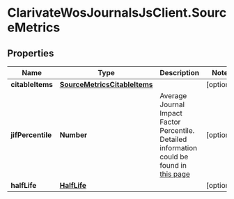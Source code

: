 # ClarivateWosJournalsJsClient.SourceMetrics

## Properties

Name | Type | Description | Notes
------------ | ------------- | ------------- | -------------
**citableItems** | [**SourceMetricsCitableItems**](SourceMetricsCitableItems.md) |  | [optional] 
**jifPercentile** | **Number** | Average Journal Impact Factor Percentile. Detailed information could be found in [this page](http://jcr.help.clarivate.com/Content/glossary-average-jif-percentile.htm) | [optional] 
**halfLife** | [**HalfLife**](HalfLife.md) |  | [optional] 


